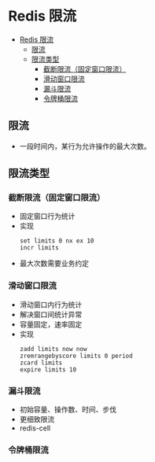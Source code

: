 # Redis 限流

- [Redis 限流](#redis-限流)
  - [限流](#限流)
  - [限流类型](#限流类型)
    - [截断限流（固定窗口限流）](#截断限流固定窗口限流)
    - [滑动窗口限流](#滑动窗口限流)
    - [漏斗限流](#漏斗限流)
    - [令牌桶限流](#令牌桶限流)

## 限流

- 一段时间内，某行为允许操作的最大次数。

## 限流类型

### 截断限流（固定窗口限流）

- 固定窗口行为统计
- 实现
  ```shell
  set limits 0 nx ex 10
  incr limits
  ```
- 最大次数需要业务约定

### 滑动窗口限流

- 滑动窗口内行为统计
- 解决窗口间统计异常
- 容量固定，速率固定
- 实现
  ```shell
  zadd limits now now
  zremrangebyscore limits 0 period
  zcard limits
  expire limits 10
  ```

### 漏斗限流

- 初始容量、操作数、时间、步伐
- 更细致限流
- redis-cell

### 令牌桶限流
